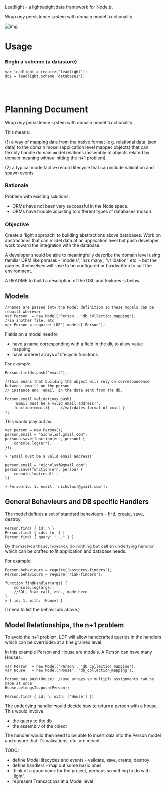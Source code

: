 Leadlight - a lightweight data framework for Node.js.

Wrap *any* persistence system with domain model functionality.

![img](https://raw.github.com/nicholasf/leadlight/master/Karlstads_domkyrka_window_straight.JPG)


# Usage

### Begin a scheme (a datastore)

```
var leadlight = require('leadlight');
db1 = leadlight.scheme('database1');




```


# Planning Document

Wrap *any* persistence system with domain model functionality.

This means:

(1) a way of mapping data from the native format (e.g. relational data, json data) to the domain model (application level mapped objects) that can flexibly handle domain model relations (assembly of objects related by domain meaning without hitting the n+1 problem).

(2) a typical model/active record lifecycle that can include validation and spawn events


### Rationale 

Problem with existing solutions:
* ORMs have not been very successful in the Node space. 
* ORMs have trouble adjusting to different types of databases (nosql)

### Objective 

Create a 'light approach' to building abstractions above databases. Work on abstractions that can model data at an application level but push developer work toward the integration with the database. 

A developer should be able to meaningfully describe the domain level using familiar ORM like phrases - 'models', 'has many', 'validation', etc. - but the queries themselves will have to be configured or handwritten to suit the environment.


A README to build a description of the DSL and features is below.

## Models

```
//names are passed into the Model definition so these models can be rebuilt wherever
var Person  = new Model('Person', 'db_collection_mapping'); 
//in another file, etc.
var Person = require('LDF').models['Person'];
```
Fields on a model need to 

* have a name corresponding with a field in the db, to allow value mapping
* have ordered arrays of lifecycle functions 

For example:
```
Person.fields.push('email'); 

//this means that building the object will rely on correspondence between 'email' on the person 
// instance and 'email' in the data sent from the db.

Person.email.validations.push(
    'Email must be a valid email address!', 
    function(email){ ... //validates format of email }
);
```

This would play out as:

```
var person = new Person();
person.email = "nicholasf.gmail.com";
persona.save(function(err, person) {
    console.log(err);
});

> 'Email must be a valid email address!'

person.email = "nicholasf@gmail.com";
person.save(function(err, person) {
    console.log(result);
})

> Person[id: 1, email: 'nicholasf@gmail.com']; 

```

## General Behaviours and DB specific Handlers

The model defines a set of standard behaviours - find, create, save, destroy.
```
Person.find( { id: n })
Person.find( { ids: [n] } ) 
Person.find( { query: "..." } ) 
```

By themselves these, however, do nothing but call an underlying handler which can be crafted to fit application and database needs.

For example:

```
Person.behaviours = require('postgres-finders');
Person.behaviours = require('riak-finders');

function findHandler(args) {
    console.log(args);
    //SQL, Riak call, etc., made here
}
> { id: 1, with: [House] }

```
(I need to list the behaviours above.)


## Model Relationships, the n+1 problem

To avoid the n+1 problem, LDF will allow handcrafted queries in the handlers which can be overridden at a fine grained level.

In this example Person and House are models. A Person can have many Houses.

```
var Person  = new Model('Person', 'db_collection_mapping'); 
var House   = new Model('House', 'db_collection_mapping');

Person.has.push(House); //use arrays so multiple assignments can be made at once
House.belongsTo.push(Person);

Person.find( { id: n, with: ['House'] })

```

The underlying handler would decide how to return a person with a house. This would involve

* the query to the db
* the assembly of the object

The handler would then need to be able to insert data into the Person model and ensure that it's validations, etc. are meant. 


TODO:

* define Model lifecycles and events - validate, save, create, destroy
* define handlers - map out some basic ones
* think of a good name for the project, perhaps something to do with 'light'.
* represent Transactions at a Model level


